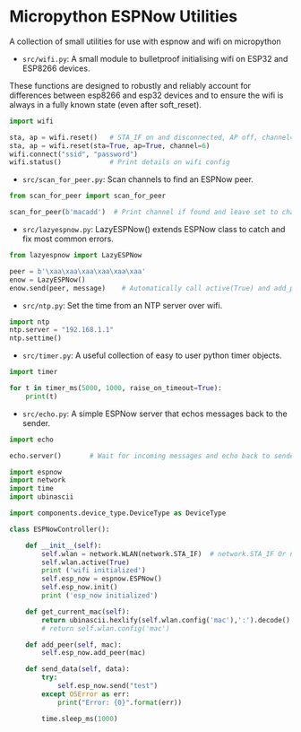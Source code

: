 # Micropython ESPNow Utilities
A collection of small utilities for use with espnow and wifi on micropython

- `src/wifi.py`: A small module to bulletproof initialising wifi on ESP32 and
  ESP8266 devices.

These functions are designed to robustly and reliably account for differences
between esp8266 and esp32 devices and to ensure the wifi is always in a fully
known state (even after soft_reset).

```python
import wifi

sta, ap = wifi.reset()   # STA_IF on and disconnected, AP off, channel=1
sta, ap = wifi.reset(sta=True, ap=True, channel=6)
wifi.connect("ssid", "password")
wifi.status()            # Print details on wifi config
```

- `src/scan_for_peer.py`: Scan channels to find an ESPNow peer.

```python
from scan_for_peer import scan_for_peer

scan_for_peer(b'macadd')  # Print channel if found and leave set to channel

```

- `src/lazyespnow.py`: LazyESPNow() extends ESPNow class to catch and fix most
  common errors.

```python
from lazyespnow import LazyESPNow

peer = b'\xaa\xaa\xaa\xaa\xaa\xaa'
enow = LazyESPNow()
enow.send(peer, message)    # Automatically call active(True) and add_peer()
```

- `src/ntp.py`: Set the time from an NTP server over wifi.

```python
import ntp
ntp.server = "192.168.1.1"
ntp.settime()
```

- `src/timer.py`: A useful collection of easy to user python timer objects.

```python
import timer

for t in timer_ms(5000, 1000, raise_on_timeout=True):
    print(t)
```

- `src/echo.py`: A simple ESPNow server that echos messages back to the sender.

```python
import echo

echo.server()       # Wait for incoming messages and echo back to sender
```

```python
import espnow
import network
import time
import ubinascii

import components.device_type.DeviceType as DeviceType

class ESPNowController():

    def __init__(self):
        self.wlan = network.WLAN(network.STA_IF)  # network.STA_IF Or network.AP_IF
        self.wlan.active(True)        
        print ('wifi initialized')
        self.esp_now = espnow.ESPNow()
        self.esp_now.init()
        print ('esp_now initialized')

    def get_current_mac(self):
        return ubinascii.hexlify(self.wlan.config('mac'),':').decode()
        # return self.wlan.config('mac')

    def add_peer(self, mac):
        self.esp_now.add_peer(mac)

    def send_data(self, data):
        try:
            self.esp_now.send("test")
        except OSError as err:
            print("Error: {0}".format(err))

        time.sleep_ms(1000)    
```

